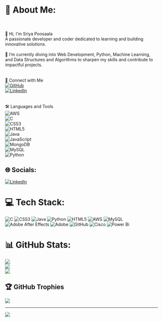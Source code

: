 # 💫 About Me:
<br><br> 👋 Hi, I'm Sriya Poosaala  <br>A passionate developer and coder dedicated to learning and building innovative solutions.  <br><br>🌱 I’m currently diving into Web Development, Python, Machine Learning, and Data Structures and Algorithms to sharpen my skills and contribute to impactful projects.  <br><br><br> 🌟 Connect with Me  <br>[![GitHub](https://img.shields.io/badge/GitHub-SriyaPoosaala-blue?style=flat&logo=github)](https://github.com/SriyaPoosaala)  <br>[![LinkedIn](https://img.shields.io/badge/LinkedIn-SriyaPoosaala-blue?style=flat&logo=linkedin)](https://linkedin.com/in/SriyaPoosaala)  <br><br><br> 🛠️ Languages and Tools  <br>![AWS](https://img.shields.io/badge/AWS-orange?style=flat&logo=amazon-aws)  <br>![C](https://img.shields.io/badge/C-blue?style=flat&logo=c)  <br>![CSS3](https://img.shields.io/badge/CSS3-blue?style=flat&logo=css3)  <br>![HTML5](https://img.shields.io/badge/HTML5-orange?style=flat&logo=html5)  <br>![Java](https://img.shields.io/badge/Java-red?style=flat&logo=java)  <br>![JavaScript](https://img.shields.io/badge/JavaScript-yellow?style=flat&logo=javascript)  <br>![MongoDB](https://img.shields.io/badge/MongoDB-green?style=flat&logo=mongodb)  <br>![MySQL](https://img.shields.io/badge/MySQL-blue?style=flat&logo=mysql)  <br>![Python](https://img.shields.io/badge/Python-blue?style=flat&logo=python)  <br>


## 🌐 Socials:
[![LinkedIn](https://img.shields.io/badge/LinkedIn-%230077B5.svg?logo=linkedin&logoColor=white)](https://linkedin.com/in/https://www.linkedin.com/in/sriya-poosaala-37a6622ba/) 

# 💻 Tech Stack:
![C](https://img.shields.io/badge/c-%2300599C.svg?style=plastic&logo=c&logoColor=white) ![CSS3](https://img.shields.io/badge/css3-%231572B6.svg?style=plastic&logo=css3&logoColor=white) ![Java](https://img.shields.io/badge/java-%23ED8B00.svg?style=plastic&logo=openjdk&logoColor=white) ![Python](https://img.shields.io/badge/python-3670A0?style=plastic&logo=python&logoColor=ffdd54) ![HTML5](https://img.shields.io/badge/html5-%23E34F26.svg?style=plastic&logo=html5&logoColor=white) ![AWS](https://img.shields.io/badge/AWS-%23FF9900.svg?style=plastic&logo=amazon-aws&logoColor=white) ![MySQL](https://img.shields.io/badge/mysql-4479A1.svg?style=plastic&logo=mysql&logoColor=white) ![Adobe After Effects](https://img.shields.io/badge/Adobe%20After%20Effects-9999FF.svg?style=plastic&logo=Adobe%20After%20Effects&logoColor=white) ![Adobe](https://img.shields.io/badge/adobe-%23FF0000.svg?style=plastic&logo=adobe&logoColor=white) ![GitHub](https://img.shields.io/badge/github-%23121011.svg?style=plastic&logo=github&logoColor=white) ![Cisco](https://img.shields.io/badge/cisco-%23049fd9.svg?style=plastic&logo=cisco&logoColor=black) ![Power Bi](https://img.shields.io/badge/power_bi-F2C811?style=plastic&logo=powerbi&logoColor=black)
# 📊 GitHub Stats:
![](https://github-readme-stats.vercel.app/api?username=Sriya999&theme=tokyonight&hide_border=true&include_all_commits=true&count_private=true)<br/>
![](https://github-readme-streak-stats.herokuapp.com/?user=Sriya999&theme=tokyonight&hide_border=true)<br/>
![](https://github-readme-stats.vercel.app/api/top-langs/?username=Sriya999&theme=tokyonight&hide_border=true&include_all_commits=true&count_private=true&layout=compact)

## 🏆 GitHub Trophies
![](https://github-profile-trophy.vercel.app/?username=Sriya999&theme=tokyonight&no-frame=false&no-bg=false&margin-w=4)

---
[![](https://visitcount.itsvg.in/api?id=Sriya999&icon=0&color=0)](https://visitcount.itsvg.in)

<!-- Proudly created with GPRM ( https://gprm.itsvg.in ) -->
